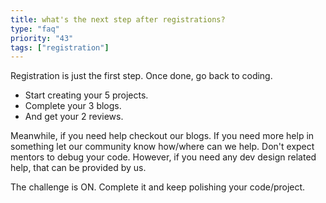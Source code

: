 ```yaml
---
title: what's the next step after registrations?
type: "faq"
priority: "43"
tags: ["registration"]
---
```


Registration is just the first step. Once done, go back to coding.
* Start creating your 5 projects.
* Complete your 3 blogs.
* And get your 2 reviews.

Meanwhile, if you need help checkout our blogs. If you need more help in something let our community know how/where can we help. Don't expect mentors to debug your code. However, if you need any dev design related help, that can be provided by us.

The challenge is ON. Complete it and keep polishing your code/project.




